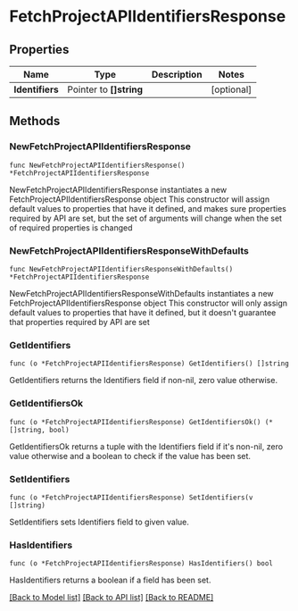 # FetchProjectAPIIdentifiersResponse

## Properties

Name | Type | Description | Notes
------------ | ------------- | ------------- | -------------
**Identifiers** | Pointer to **[]string** |  | [optional] 

## Methods

### NewFetchProjectAPIIdentifiersResponse

`func NewFetchProjectAPIIdentifiersResponse() *FetchProjectAPIIdentifiersResponse`

NewFetchProjectAPIIdentifiersResponse instantiates a new FetchProjectAPIIdentifiersResponse object
This constructor will assign default values to properties that have it defined,
and makes sure properties required by API are set, but the set of arguments
will change when the set of required properties is changed

### NewFetchProjectAPIIdentifiersResponseWithDefaults

`func NewFetchProjectAPIIdentifiersResponseWithDefaults() *FetchProjectAPIIdentifiersResponse`

NewFetchProjectAPIIdentifiersResponseWithDefaults instantiates a new FetchProjectAPIIdentifiersResponse object
This constructor will only assign default values to properties that have it defined,
but it doesn't guarantee that properties required by API are set

### GetIdentifiers

`func (o *FetchProjectAPIIdentifiersResponse) GetIdentifiers() []string`

GetIdentifiers returns the Identifiers field if non-nil, zero value otherwise.

### GetIdentifiersOk

`func (o *FetchProjectAPIIdentifiersResponse) GetIdentifiersOk() (*[]string, bool)`

GetIdentifiersOk returns a tuple with the Identifiers field if it's non-nil, zero value otherwise
and a boolean to check if the value has been set.

### SetIdentifiers

`func (o *FetchProjectAPIIdentifiersResponse) SetIdentifiers(v []string)`

SetIdentifiers sets Identifiers field to given value.

### HasIdentifiers

`func (o *FetchProjectAPIIdentifiersResponse) HasIdentifiers() bool`

HasIdentifiers returns a boolean if a field has been set.


[[Back to Model list]](../README.md#documentation-for-models) [[Back to API list]](../README.md#documentation-for-api-endpoints) [[Back to README]](../README.md)


